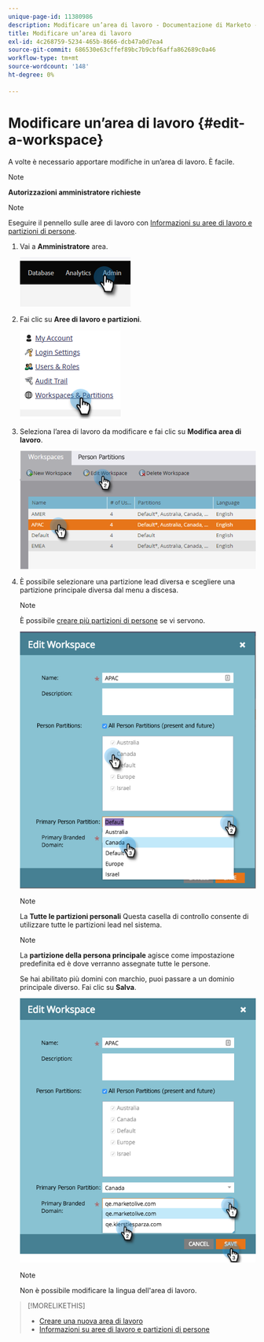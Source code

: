 ```yaml
---
unique-page-id: 11380986
description: Modificare un’area di lavoro - Documentazione di Marketo - Documentazione del prodotto
title: Modificare un’area di lavoro
exl-id: 4c268759-5234-465b-8666-dcb47a0d7ea4
source-git-commit: 686530e63cffef89bc7b9cbf6affa862689c0a46
workflow-type: tm+mt
source-wordcount: '148'
ht-degree: 0%

---
```


# Modificare un’area di lavoro {#edit-a-workspace}

A volte è necessario apportare modifiche in un’area di lavoro. È facile.

>[!NOTE]
>
>**Autorizzazioni amministratore richieste**

>[!NOTE]
>
>Eseguire il pennello sulle aree di lavoro con [Informazioni su aree di lavoro e partizioni di persone](/help/marketo/product-docs/administration/workspaces-and-person-partitions/understanding-workspaces-and-person-partitions.md).

1. Vai a **Amministratore** area.

   ![](assets/edit-a-workspace-1.png)

1. Fai clic su **Aree di lavoro e partizioni**.

   ![](assets/edit-a-workspace-2.png)

1. Seleziona l’area di lavoro da modificare e fai clic su **Modifica area di lavoro**.

   ![](assets/edit-a-workspace-3.png)

1. È possibile selezionare una partizione lead diversa e scegliere una partizione principale diversa dal menu a discesa.

   >[!NOTE]
   >
   >È possibile [creare più partizioni di persone](/help/marketo/product-docs/administration/workspaces-and-person-partitions/create-a-person-partition.md) se vi servono.

   ![](assets/edit-a-workspace-4.png)

   >[!NOTE]
   >
   >La **Tutte le partizioni personali** Questa casella di controllo consente di utilizzare tutte le partizioni lead nel sistema.

   >[!NOTE]
   >
   >La **partizione della persona principale** agisce come impostazione predefinita ed è dove verranno assegnate tutte le persone.

   Se hai abilitato più domini con marchio, puoi passare a un dominio principale diverso. Fai clic su **Salva**.

   ![](assets/edit-a-workspace-5.png)

   >[!NOTE]
   >
   >Non è possibile modificare la lingua dell&#39;area di lavoro.

>[!MORELIKETHIS]
>
>* [Creare una nuova area di lavoro](/help/marketo/product-docs/administration/workspaces-and-person-partitions/create-a-new-workspace.md)
>* [Informazioni su aree di lavoro e partizioni di persone](/help/marketo/product-docs/administration/workspaces-and-person-partitions/understanding-workspaces-and-person-partitions.md)

